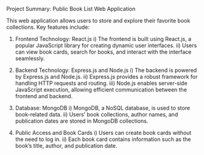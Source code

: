 Project Summary: Public Book List Web Application

This web application allows users to store and explore their favorite book collections. Key features include:

1) Frontend Technology: React.js
    i) The frontend is built using React.js, a popular JavaScript library for creating dynamic user interfaces.
    ii) Users can view book cards, search for books, and interact with the interface seamlessly.

2) Backend Technology: Express.js and Node.js
    i) The backend is powered by Express.js and Node.js.
    ii) Express.js provides a robust framework for handling HTTP requests and routing.
    iii) Node.js enables server-side JavaScript execution, allowing efficient communication between the frontend and backend.

3) Database: MongoDB
    i) MongoDB, a NoSQL database, is used to store book-related data.
    ii) Users’ book collections, author names, and publication dates are stored in MongoDB collections.

4) Public Access and Book Cards
    i) Users can create book cards without the need to log in.
    ii) Each book card contains information such as the book’s title, author, and publication date.

